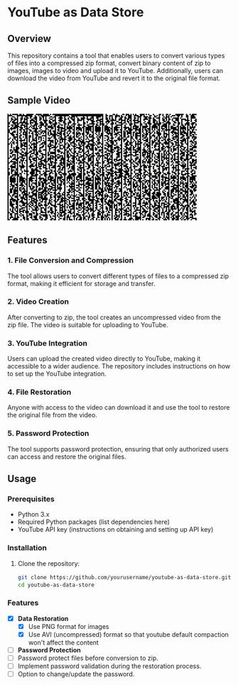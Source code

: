# YouTube as Data Store

## Overview

This repository contains a tool that enables users to convert various types of files into a compressed zip format, convert binary content of zip to images, images to video and upload it to YouTube. Additionally, users can download the video from YouTube and revert it to the original file format.

## Sample Video

![Sample Video](https://raw.githubusercontent.com/shantanutheone/youtube-as-data-store/master/sample_video/sample.gif)


## Features

### 1. File Conversion and Compression

The tool allows users to convert different types of files to a compressed zip format, making it efficient for storage and transfer.

### 2. Video Creation

After converting to zip, the tool creates an uncompressed video from the zip file. The video is suitable for uploading to YouTube.

### 3. YouTube Integration

Users can upload the created video directly to YouTube, making it accessible to a wider audience. The repository includes instructions on how to set up the YouTube integration.

### 4. File Restoration

Anyone with access to the video can download it and use the tool to restore the original file from the video.

### 5. Password Protection

The tool supports password protection, ensuring that only authorized users can access and restore the original files.

## Usage

### Prerequisites

- Python 3.x
- Required Python packages (list dependencies here)
- YouTube API key (instructions on obtaining and setting up API key)

### Installation

1. Clone the repository:

   ```bash
   git clone https://github.com/yourusername/youtube-as-data-store.git
   cd youtube-as-data-store


### Features

- [x] **Data Restoration**
  - [x] Use PNG format for images
  - [x] Use AVI (uncompressed) format so that youtube default compaction won't affect the content

- [ ]  **Password Protection**
  - [ ] Password protect files before conversion to zip.
  - [ ] Implement password validation during the restoration process.
  - [ ] Option to change/update the password.